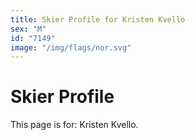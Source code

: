 ```yaml
---
title: Skier Profile for Kristen Kvello
sex: "M"
id: "7149"
image: "/img/flags/nor.svg" 
---
```


# Skier Profile

This page is for: Kristen Kvello.
    